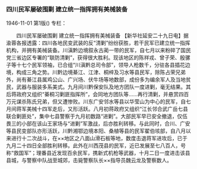 ### 四川民军屡破围剿  建立统一指挥拥有美械装备

1946-11-01
第1版()
专栏：

　　四川民军屡破围剿
    建立统一指挥拥有美械装备
    【新华社延安二十九日电】据渝蓉各报透露：四川各地民变武装的反“清剿”纷纷获胜，若干民军已建立统一指挥机构，并拥有美械装备。川滇黔边境叙永古蔺一带的民军，自七月以来粉碎了国民党三省边区专署的“联防清剿”，获得很大胜利。现该地区的陈祥戎、曾子荣、殷骡子等十七个民军领袖，已合组“川滇黔总司令部”，领导人枪数千，分驻各县插花边境，构成三角之势。川黔边境綦江、江津、桐梓及习水等县民军，除陈占荣兄弟外，尚有綦江县属鸡公山、广兴场、伏牛场等地数部，成份多为编余军人及当地贫民，武器与服装多系美式。九月间川黔保安队及地方团队一度进剿，毫无结果。其后蒋政府又组织“綦桐习剿匪指挥所”，会同地方团队等……再行清剿，并悬赏四百万元谋杀陈氏兄弟，但又遭惨败。川东广安邻水等县以华莹山为中心的民军，自七月间蒋军美械十四军走后，又形活跃。八月初蒋政府又组织“江长邻合武广岳七县联合剿匪处”，集中七县警察于九月初数路“进剿”。大部民军早已安全撤退，仅伍畏三的小部在该山王家场与“进剿”军激战，后亦胜利转移。与此同时，合川、广安等县民变部队亦形活跃，川黔湘鄂边境本阳、桑植等县的民军翟伯垓部，自八月以来进行十二次战斗，在××地区之八面山滑石板等地，数度击退蒋军进攻后，已于九月二十四日全部胜利转移。此外在川西茂县的民军，近已发展至七八百人，号称“救国军”；理番县近发现百余民军，携新式机枪等武器，十月二日一度进击该县县城，与警察中队战至城郊，击毙警察队长××指导员魏云龙及警察数人。
